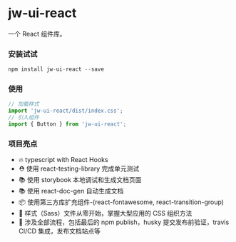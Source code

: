 # jw-ui-react

一个 React 组件库。

### 安装试试

```javascript
npm install jw-ui-react --save
```

### 使用

```javascript
// 加载样式
import 'jw-ui-react/dist/index.css';
// 引入组件
import { Button } from 'jw-ui-react';
```

### 项目亮点

- 🔥 typescript with React Hooks
- ⛑️ 使用 react-testing-library 完成单元测试
- 📚 使用 storybook 本地调试和生成文档页面
- 📚 使用 react-doc-gen 自动生成文档
- 📦 使用第三方库扩充组件-(react-fontawesome, react-transition-group)
- 🌹 样式（Sass）文件从零开始，掌握大型应用的 CSS 组织方法
- 🎉 涉及全部流程，包括最后的 npm publish，husky 提交发布前验证，travis CI/CD 集成，发布文档站点等
